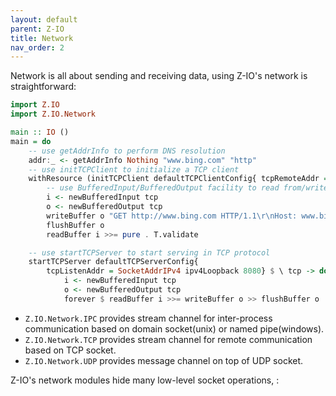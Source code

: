```yaml
---
layout: default
parent: Z-IO
title: Network
nav_order: 2
---
```


Network is all about sending and receiving data, using Z-IO's network is straightforward:

```haskell
import Z.IO
import Z.IO.Network

main :: IO ()
main = do
    -- use getAddrInfo to perform DNS resolution
    addr:_ <- getAddrInfo Nothing "www.bing.com" "http"
    -- use initTCPClient to initialize a TCP client
    withResource (initTCPClient defaultTCPClientConfig{ tcpRemoteAddr = addrAddress addr}) $ \ tcp -> do
        -- use BufferedInput/BufferedOutput facility to read from/write to tcp socket
        i <- newBufferedInput tcp
        o <- newBufferedOutput tcp
        writeBuffer o "GET http://www.bing.com HTTP/1.1\r\nHost: www.bing.com\r\n\r\n"
        flushBuffer o
        readBuffer i >>= pure . T.validate

    -- use startTCPServer to start serving in TCP protocol
    startTCPServer defaultTCPServerConfig{
        tcpListenAddr = SocketAddrIPv4 ipv4Loopback 8080} $ \ tcp -> do
            i <- newBufferedInput tcp
            o <- newBufferedOutput tcp
            forever $ readBuffer i >>= writeBuffer o >> flushBuffer o
```

+ `Z.IO.Network.IPC` provides stream channel for inter-process communication based on domain socket(unix) or named pipe(windows). 
+ `Z.IO.Network.TCP` provides stream channel for remote communication based on TCP socket.
+ `Z.IO.Network.UDP` provides message channel on top of UDP socket.

Z-IO's network modules hide many low-level socket operations, :

```


```
